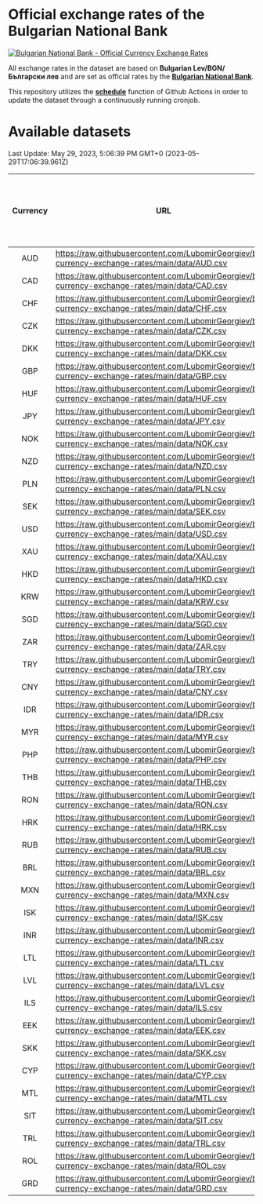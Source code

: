 # Official exchange rates of the Bulgarian National Bank

[![Bulgarian National Bank - Official Currency Exchange Rates](https://github.com/LubomirGeorgiev/bnb-currency-exchange-rates/actions/workflows/update-rates.yml/badge.svg?branch=main)](https://github.com/LubomirGeorgiev/bnb-currency-exchange-rates/actions/workflows/update-rates.yml)

All exchange rates in the dataset are based on **Bulgarian Lev/BGN/Български лев** and are set as official rates by the [**Bulgarian National Bank**](https://www.bnb.bg/Statistics/StExternalSector/StExchangeRates/StERForeignCurrencies/index.htm?toLang=_EN).

This repository utilizes the [**schedule**](https://docs.github.com/en/actions/reference/events-that-trigger-workflows) function of Github Actions in order to update the dataset through a continuously running cronjob.

# Available datasets

<!-- START LINKS (DO NOT EVER FU*ING DELETE THIS COMMENT FOR THE LOVE OF YOUR LIFE!!! IF YOU ARE CURIOS HOW IT WORKS, YOU CAN HAVE A LOOK AT ./src/updateReadme.ts) -->

Last Update: May 29, 2023, 5:06:39 PM GMT+0 (2023-05-29T17:06:39.961Z)

| Currency | URL                                                                                             | Number of records | Number of missing days that were filled in |
| :------: | ----------------------------------------------------------------------------------------------- | :---------------: | :----------------------------------------: |
|   AUD    | https://raw.githubusercontent.com/LubomirGeorgiev/bnb-currency-exchange-rates/main/data/AUD.csv |       8512        |                    2634                    |
|   CAD    | https://raw.githubusercontent.com/LubomirGeorgiev/bnb-currency-exchange-rates/main/data/CAD.csv |       8512        |                    2634                    |
|   CHF    | https://raw.githubusercontent.com/LubomirGeorgiev/bnb-currency-exchange-rates/main/data/CHF.csv |       8512        |                    2634                    |
|   CZK    | https://raw.githubusercontent.com/LubomirGeorgiev/bnb-currency-exchange-rates/main/data/CZK.csv |       8512        |                    2634                    |
|   DKK    | https://raw.githubusercontent.com/LubomirGeorgiev/bnb-currency-exchange-rates/main/data/DKK.csv |       8512        |                    2634                    |
|   GBP    | https://raw.githubusercontent.com/LubomirGeorgiev/bnb-currency-exchange-rates/main/data/GBP.csv |       8512        |                    2634                    |
|   HUF    | https://raw.githubusercontent.com/LubomirGeorgiev/bnb-currency-exchange-rates/main/data/HUF.csv |       8512        |                    2634                    |
|   JPY    | https://raw.githubusercontent.com/LubomirGeorgiev/bnb-currency-exchange-rates/main/data/JPY.csv |       8512        |                    2634                    |
|   NOK    | https://raw.githubusercontent.com/LubomirGeorgiev/bnb-currency-exchange-rates/main/data/NOK.csv |       8512        |                    2634                    |
|   NZD    | https://raw.githubusercontent.com/LubomirGeorgiev/bnb-currency-exchange-rates/main/data/NZD.csv |       8512        |                    2634                    |
|   PLN    | https://raw.githubusercontent.com/LubomirGeorgiev/bnb-currency-exchange-rates/main/data/PLN.csv |       8512        |                    2634                    |
|   SEK    | https://raw.githubusercontent.com/LubomirGeorgiev/bnb-currency-exchange-rates/main/data/SEK.csv |       8512        |                    2634                    |
|   USD    | https://raw.githubusercontent.com/LubomirGeorgiev/bnb-currency-exchange-rates/main/data/USD.csv |       8512        |                    2634                    |
|   XAU    | https://raw.githubusercontent.com/LubomirGeorgiev/bnb-currency-exchange-rates/main/data/XAU.csv |       8512        |                    2636                    |
|   HKD    | https://raw.githubusercontent.com/LubomirGeorgiev/bnb-currency-exchange-rates/main/data/HKD.csv |       8212        |                    2545                    |
|   KRW    | https://raw.githubusercontent.com/LubomirGeorgiev/bnb-currency-exchange-rates/main/data/KRW.csv |       8212        |                    2545                    |
|   SGD    | https://raw.githubusercontent.com/LubomirGeorgiev/bnb-currency-exchange-rates/main/data/SGD.csv |       8212        |                    2545                    |
|   ZAR    | https://raw.githubusercontent.com/LubomirGeorgiev/bnb-currency-exchange-rates/main/data/ZAR.csv |       8212        |                    2545                    |
|   TRY    | https://raw.githubusercontent.com/LubomirGeorgiev/bnb-currency-exchange-rates/main/data/TRY.csv |       6695        |                    2076                    |
|   CNY    | https://raw.githubusercontent.com/LubomirGeorgiev/bnb-currency-exchange-rates/main/data/CNY.csv |       6575        |                    2040                    |
|   IDR    | https://raw.githubusercontent.com/LubomirGeorgiev/bnb-currency-exchange-rates/main/data/IDR.csv |       6575        |                    2040                    |
|   MYR    | https://raw.githubusercontent.com/LubomirGeorgiev/bnb-currency-exchange-rates/main/data/MYR.csv |       6575        |                    2040                    |
|   PHP    | https://raw.githubusercontent.com/LubomirGeorgiev/bnb-currency-exchange-rates/main/data/PHP.csv |       6575        |                    2040                    |
|   THB    | https://raw.githubusercontent.com/LubomirGeorgiev/bnb-currency-exchange-rates/main/data/THB.csv |       6575        |                    2040                    |
|   RON    | https://raw.githubusercontent.com/LubomirGeorgiev/bnb-currency-exchange-rates/main/data/RON.csv |       6516        |                    2022                    |
|   HRK    | https://raw.githubusercontent.com/LubomirGeorgiev/bnb-currency-exchange-rates/main/data/HRK.csv |       6425        |                    1989                    |
|   RUB    | https://raw.githubusercontent.com/LubomirGeorgiev/bnb-currency-exchange-rates/main/data/RUB.csv |       6123        |                    1894                    |
|   BRL    | https://raw.githubusercontent.com/LubomirGeorgiev/bnb-currency-exchange-rates/main/data/BRL.csv |       5605        |                    1743                    |
|   MXN    | https://raw.githubusercontent.com/LubomirGeorgiev/bnb-currency-exchange-rates/main/data/MXN.csv |       5605        |                    1743                    |
|   ISK    | https://raw.githubusercontent.com/LubomirGeorgiev/bnb-currency-exchange-rates/main/data/ISK.csv |       5512        |                    1712                    |
|   INR    | https://raw.githubusercontent.com/LubomirGeorgiev/bnb-currency-exchange-rates/main/data/INR.csv |       5238        |                    1629                    |
|   LTL    | https://raw.githubusercontent.com/LubomirGeorgiev/bnb-currency-exchange-rates/main/data/LTL.csv |       5152        |                    1581                    |
|   LVL    | https://raw.githubusercontent.com/LubomirGeorgiev/bnb-currency-exchange-rates/main/data/LVL.csv |       4789        |                    1469                    |
|   ILS    | https://raw.githubusercontent.com/LubomirGeorgiev/bnb-currency-exchange-rates/main/data/ILS.csv |       4512        |                    1408                    |
|   EEK    | https://raw.githubusercontent.com/LubomirGeorgiev/bnb-currency-exchange-rates/main/data/EEK.csv |       3997        |                    1223                    |
|   SKK    | https://raw.githubusercontent.com/LubomirGeorgiev/bnb-currency-exchange-rates/main/data/SKK.csv |       2969        |                    911                     |
|   CYP    | https://raw.githubusercontent.com/LubomirGeorgiev/bnb-currency-exchange-rates/main/data/CYP.csv |       2903        |                    887                     |
|   MTL    | https://raw.githubusercontent.com/LubomirGeorgiev/bnb-currency-exchange-rates/main/data/MTL.csv |       2603        |                    798                     |
|   SIT    | https://raw.githubusercontent.com/LubomirGeorgiev/bnb-currency-exchange-rates/main/data/SIT.csv |       2539        |                    775                     |
|   TRL    | https://raw.githubusercontent.com/LubomirGeorgiev/bnb-currency-exchange-rates/main/data/TRL.csv |       1817        |                    558                     |
|   ROL    | https://raw.githubusercontent.com/LubomirGeorgiev/bnb-currency-exchange-rates/main/data/ROL.csv |       1696        |                    523                     |
|   GRD    | https://raw.githubusercontent.com/LubomirGeorgiev/bnb-currency-exchange-rates/main/data/GRD.csv |        359        |                    107                     |

<!-- END LINKS (DO NOT EVER FU*ING DELETE THIS COMMENT FOR THE LOVE OF YOUR LIFE!!! IF YOU ARE CURIOS HOW IT WORKS, YOU CAN HAVE A LOOK AT ./src/updateReadme.ts) -->
